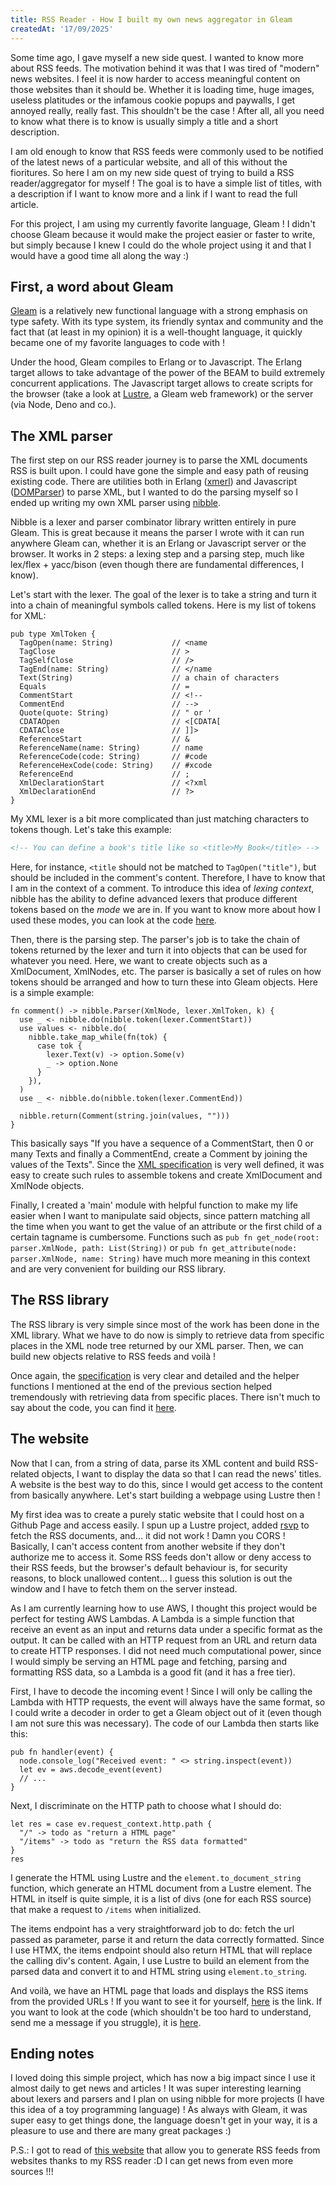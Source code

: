 ```yaml
---
title: RSS Reader - How I built my own news aggregator in Gleam
createdAt: '17/09/2025'
---
```


Some time ago, I gave myself a new side quest. I wanted to know more about RSS feeds.
The motivation behind it was that I was tired of "modern" news websites. I feel it is
now harder to access meaningful content on those websites than it should be. Whether it
is loading time, huge images, useless platitudes or the infamous cookie popups and paywalls, I get annoyed
really, really fast. This shouldn't be the case ! After all, all you need to know what
there is to know is usually simply a title and a short description.

I am old enough to know that RSS feeds were commonly used to be notified of the latest news of a
particular website, and all of this without the fioritures. So here I am on my new side quest of 
trying to build a RSS reader/aggregator for myself ! The goal is to have a simple list of titles, 
with a description if I want to know more and a link if I want to read the full article.

For this project, I am using my currently favorite language, Gleam ! I didn't choose Gleam
because it would make the project easier or faster to write, but simply because I knew I could
do the whole project using it and that I would have a good time all along the way :)

## First, a word about Gleam

[Gleam](https://gleam.run/) is a relatively new functional language with a strong emphasis
on type safety. With its type system, its friendly syntax and community and the fact that
(at least in my opinion) it is a well-thought language, it quickly became one of my
favorite languages to code with !

Under the hood, Gleam compiles to Erlang or to Javascript. The Erlang target allows
to take advantage of the power of the BEAM to build extremely concurrent applications. 
The Javascript target allows to create scripts for the browser (take a look at 
[Lustre](https://hexdocs.pm/lustre/index.html), a Gleam web framework) or the server 
(via Node, Deno and co.).

## The XML parser

The first step on our RSS reader journey is to parse the XML documents RSS is built upon.
I could have gone the simple and easy path of reusing existing code. There are utilities
both in Erlang ([xmerl](https://www.erlang.org/doc/apps/xmerl/xmerl_ug.html)) and Javascript
([DOMParser](https://developer.mozilla.org/en-US/docs/Web/XML/Guides/Parsing_and_serializing_XML))
to parse XML, but I wanted to do the parsing myself so I ended up writing my own XML parser
using [nibble](https://hexdocs.pm/nibble/index.html).

Nibble is a lexer and parser combinator library written entirely in pure Gleam. This is great
because it means the parser I wrote with it can run anywhere Gleam can, whether it is an
Erlang or Javascript server or the browser. It works in 2 steps: a lexing step and a parsing
step, much like lex/flex + yacc/bison (even though there are fundamental differences, I know).

Let's start with the lexer. The goal of the lexer is to take a string and turn it into a chain
of meaningful symbols called tokens. Here is my list of tokens for XML:

```gleam
pub type XmlToken {
  TagOpen(name: String)             // <name
  TagClose                          // >
  TagSelfClose                      // />
  TagEnd(name: String)              // </name
  Text(String)                      // a chain of characters
  Equals                            // =
  CommentStart                      // <!--
  CommentEnd                        // -->
  Quote(quote: String)              // " or '
  CDATAOpen                         // <[CDATA[
  CDATAClose                        // ]]>
  ReferenceStart                    // &
  ReferenceName(name: String)       // name
  ReferenceCode(code: String)       // #code
  ReferenceHexCode(code: String)    // #xcode
  ReferenceEnd                      // ;
  XmlDeclarationStart               // <?xml
  XmlDeclarationEnd                 // ?>
}
```

My XML lexer is a bit more complicated than just matching characters to tokens though.
Let's take this example:

```xml
<!-- You can define a book's title like so <title>My Book</title> -->
```

Here, for instance, `<title` should not be matched to `TagOpen("title")`, but should be
included in the comment's content. Therefore, I have to know that I am in the context of a comment.
To introduce this idea of _lexing context_, nibble has the ability to define
advanced lexers that produce different tokens based on the _mode_ we are in. If you want
to know more about how I used these modes, you can look at the code
[here](https://github.com/Billuc/gleaxml/blob/master/src/gleaxml/lexer.gleam).

Then, there is the parsing step. The parser's job is to take the chain of tokens returned by
the lexer and turn it into objects that can be used for whatever you need. Here, we want to
create objects such as a XmlDocument, XmlNodes, etc. The parser is basically a set of rules
on how tokens should be arranged and how to turn these into Gleam objects. Here is a simple example:

```gleam
fn comment() -> nibble.Parser(XmlNode, lexer.XmlToken, k) {
  use _ <- nibble.do(nibble.token(lexer.CommentStart))
  use values <- nibble.do(
    nibble.take_map_while(fn(tok) {
      case tok {
        lexer.Text(v) -> option.Some(v)
        _ -> option.None
      }
    }),
  )
  use _ <- nibble.do(nibble.token(lexer.CommentEnd))

  nibble.return(Comment(string.join(values, "")))
}
```

This basically says "If you have a sequence of a CommentStart, then 0 or many Texts and finally a CommentEnd,
create a Comment by joining the values of the Texts". Since the [XML specification](https://www.w3.org/TR/xml/)
is very well defined, it was easy to create such rules to assemble tokens and create XmlDocument and XmlNode objects.

Finally, I created a 'main' module with helpful function to make my life easier when I want to manipulate said objects,
since pattern matching all the time when you want to get the value of an attribute or the first child of a certain
tagname is cumbersome. Functions such as `pub fn get_node(root: parser.XmlNode, path: List(String))` or
`pub fn get_attribute(node: parser.XmlNode, name: String)` have much more meaning in this context and are very
convenient for building our RSS library.

## The RSS library

The RSS library is very simple since most of the work has been done in the XML library.
What we have to do now is simply to retrieve data from specific places in the XML node tree returned by our XML
parser. Then, we can build new objects relative to RSS feeds and voilà !

Once again, the [specification](https://www.rssboard.org/rss-specification) is very clear and detailed
and the helper functions I mentioned at the end of the previous section helped tremendously with
retrieving data from specific places. There isn't much to say about the code, you can find it
[here](https://github.com/Billuc/glisse/).

## The website

Now that I can, from a string of data, parse its XML content and build RSS-related objects, I want to display
the data so that I can read the news' titles. A website is the best way to do this, since I would get access to the
content from basically anywhere. Let's start building a webpage using Lustre then !

My first idea was to create a purely static website that I could host on a Github Page and access easily.
I spun up a Lustre project, added [rsvp](https://hexdocs.pm/rsvp/index.html) to fetch the RSS documents, and...
it did not work ! Damn you CORS ! Basically, I can't access content from another website if they don't authorize
me to access it. Some RSS feeds don't allow or deny access to their RSS feeds, but the browser's default behaviour is, for
security reasons, to block unallowed content... I guess this solution is out the window and I have to fetch them on the
server instead.

As I am currently learning how to use AWS, I thought this project would be perfect for testing AWS Lambdas.
A Lambda is a simple function that receive an event as an input and returns data under a specific format as
the output. It can be called with an HTTP request from an URL and return data to create HTTP responses.
I did not need much computational power, since I would simply be serving an HTML page and fetching, parsing
and formatting RSS data, so a Lambda is a good fit (and it has a free tier).

First, I have to decode the incoming event ! Since I will only be calling the Lambda with HTTP requests, the
event will always have the same format, so I could write a decoder in order to get a Gleam object out of it
(even though I am not sure this was necessary). The code of our Lambda then starts like this:

```gleam
pub fn handler(event) {
  node.console_log("Received event: " <> string.inspect(event))
  let ev = aws.decode_event(event)
  // ...
}
```

Next, I discriminate on the HTTP path to choose what I should do:

```gleam
let res = case ev.request_context.http.path {
  "/" -> todo as "return a HTML page"
  "/items" -> todo as "return the RSS data formatted"
}
res
```

I generate the HTML using Lustre and the `element.to_document_string` function, which generate an HTML document
from a Lustre element. The HTML in itself is quite simple, it is a list of divs (one for each RSS source) that
make a request to `/items` when initialized.

The items endpoint has a very straightforward job to do: fetch the url passed as parameter, parse it and return
the data correctly formatted. Since I use HTMX, the items endpoint should also return HTML that will replace
the calling div's content. Again, I use Lustre to build an element from the parsed data and convert it to
and HTML string using `element.to_string`.

And voilà, we have an HTML page that loads and displays the RSS items from the provided URLs ! If you want to see 
it for yourself, [here](https://sbocjayj46dktf3orwcsw27nxi0ymkxn.lambda-url.eu-north-1.on.aws/) is the link. If you want to
look at the code (which shouldn't be too hard to understand, send me a message if you struggle), it is
[here](https://github.com/Billuc/rss-reader).

## Ending notes

I loved doing this simple project, which has now a big impact since I use it
almost daily to get news and articles ! It was super interesting learning about lexers and
parsers and I plan on using nibble for more projects (I have this idea of a toy programming
language) ! As always with Gleam, it was super easy to get things done, the language doesn't 
get in your way, it is a pleasure to use and there are many great packages :)

P.S.: I got to read of [this website](https://feedmaker.fly.dev) that allow you to generate
RSS feeds from websites thanks to my RSS reader :D I can get news from even more sources !!!

